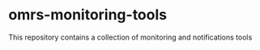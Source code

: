 # omrs-monitoring-tools
This repository contains a collection of monitoring and notifications tools
